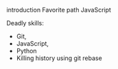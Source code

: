 introduction
Favorite path JavaScript

Deadly skills: 

* Git, 
* JavaScript,
* Python
* Killing history using git rebase
